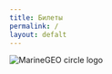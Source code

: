 ```yaml
---
title: Билеты
permalink: /
layout: defalt
---
```


![MarineGEO circle logo](https://i.ibb.co/876N6z0/10-10.jpg "MarineGEO logo")
